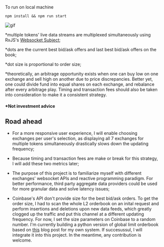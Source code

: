 To run on local machine
```
npm install && npm run start
```
![gif](https://github.com/dabaojian1992/cross-exchange-arbitrage-visualizer/blob/master/gif.gif)

*multiple tokens' live data streams are multiplexed simultaneously using RxJS's [Websocket Subject](https://rxjs-dev.firebaseapp.com/api/webSocket/webSocket);

*dots are the current best bid/ask offers and last best bid/ask offers on the book;

*dot size is proportional to order size;

*theoretically, an arbitrage opportunity exists when one can buy low on one exchange and sell high on another due to price discrepancies. Better yet, one could divide fund into equal shares on each exchange, and rebalance after every arbitrage play. Timing and transaction fees should also be taken into consideration to make it a consistent strategy. 

#### *Not investment advice

## Road ahead

* For a more responsive user experience, I will enable choosing exchanges per user's selection, as displaying all 7 exchanges for multiple tokens simultaneously drastically slows down the updating frequency;

* Because timing and transaction fees are make or break for this strategy, I will add these two metrics later;

* The purpose of this project is to familiarize myself with different exchanges' websocket APIs and reactive programming paradigm. For better performance, third party aggregate data providers could be used for more granular data and solve latency issues;

* Coinbase's API don't provide size for the best bid/ask orders. To get the order size, I had to scan the whole L2 orderbook on an inital request and perform insertions and deletions upon new data feeds, which greatly clogged up the traffic and put this channel at a different updating frequency. For now, I set the size parameters on Coinbase to a random number. I'm currently building a python version of global limit orderbook based on [this](https://web.archive.org/web/20110219163448/http://howtohft.wordpress.com/2011/02/15/how-to-build-a-fast-limit-order-book/) blog post for my own system. If succesussul, I will integrate it into this project. In the meantime, any contribution is welcome. 

